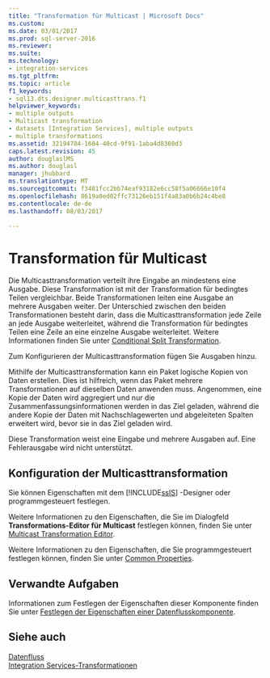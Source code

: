 ```yaml
---
title: "Transformation für Multicast | Microsoft Docs"
ms.custom: 
ms.date: 03/01/2017
ms.prod: sql-server-2016
ms.reviewer: 
ms.suite: 
ms.technology:
- integration-services
ms.tgt_pltfrm: 
ms.topic: article
f1_keywords:
- sql13.dts.designer.multicasttrans.f1
helpviewer_keywords:
- multiple outputs
- Multicast transformation
- datasets [Integration Services], multiple outputs
- multiple transformations
ms.assetid: 32194784-1684-40cd-9f91-1aba4d8360d3
caps.latest.revision: 45
author: douglaslMS
ms.author: douglasl
manager: jhubbard
ms.translationtype: MT
ms.sourcegitcommit: f3481fcc2bb74eaf93182e6cc58f5a06666e10f4
ms.openlocfilehash: 8619a0ed02ffc73126eb151f4a83a0b6b24c4be8
ms.contentlocale: de-de
ms.lasthandoff: 08/03/2017

---
```

# <a name="multicast-transformation"></a>Transformation für Multicast
  Die Multicasttransformation verteilt ihre Eingabe an mindestens eine Ausgabe. Diese Transformation ist mit der Transformation für bedingtes Teilen vergleichbar. Beide Transformationen leiten eine Ausgabe an mehrere Ausgaben weiter. Der Unterschied zwischen den beiden Transformationen besteht darin, dass die Multicasttransformation jede Zeile an jede Ausgabe weiterleitet, während die Transformation für bedingtes Teilen eine Zeile an eine einzelne Ausgabe weiterleitet. Weitere Informationen finden Sie unter [Conditional Split Transformation](../../../integration-services/data-flow/transformations/conditional-split-transformation.md).  
  
 Zum Konfigurieren der Multicasttransformation fügen Sie Ausgaben hinzu.  
  
 Mithilfe der Multicasttransformation kann ein Paket logische Kopien von Daten erstellen. Dies ist hilfreich, wenn das Paket mehrere Transformationen auf dieselben Daten anwenden muss. Angenommen, eine Kopie der Daten wird aggregiert und nur die Zusammenfassungsinformationen werden in das Ziel geladen, während die andere Kopie der Daten mit Nachschlagewerten und abgeleiteten Spalten erweitert wird, bevor sie in das Ziel geladen wird.  
  
 Diese Transformation weist eine Eingabe und mehrere Ausgaben auf. Eine Fehlerausgabe wird nicht unterstützt.  
  
## <a name="configuration-of-the-multicast-transformation"></a>Konfiguration der Multicasttransformation  
 Sie können Eigenschaften mit dem [!INCLUDE[ssIS](../../../includes/ssis-md.md)] -Designer oder programmgesteuert festlegen.  
  
 Weitere Informationen zu den Eigenschaften, die Sie im Dialogfeld **Transformations-Editor für Multicast** festlegen können, finden Sie unter [Multicast Transformation Editor](../../../integration-services/data-flow/transformations/multicast-transformation-editor.md).  
  
 Weitere Informationen zu den Eigenschaften, die Sie programmgesteuert festlegen können, finden Sie unter [Common Properties](http://msdn.microsoft.com/library/51973502-5cc6-4125-9fce-e60fa1b7b796).  
  
## <a name="related-tasks"></a>Verwandte Aufgaben  
 Informationen zum Festlegen der Eigenschaften dieser Komponente finden Sie unter [Festlegen der Eigenschaften einer Datenflusskomponente](../../../integration-services/data-flow/set-the-properties-of-a-data-flow-component.md).  
  
## <a name="see-also"></a>Siehe auch  
 [Datenfluss](../../../integration-services/data-flow/data-flow.md)   
 [Integration Services-Transformationen](../../../integration-services/data-flow/transformations/integration-services-transformations.md)  
  
  
